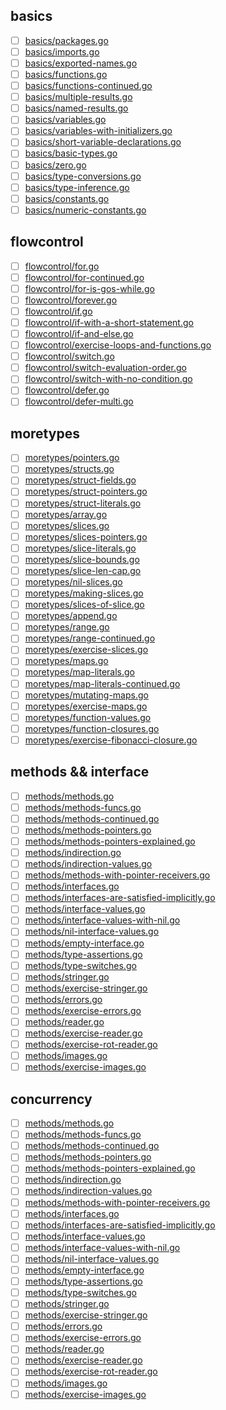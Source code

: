 ## basics
* [ ] [basics/packages.go](basics/packages.go)
* [ ] [basics/imports.go](basics/imports.go)
* [ ] [basics/exported-names.go](basics/exported-names.go)
* [ ] [basics/functions.go](basics/functions.go)
* [ ] [basics/functions-continued.go](basics/functions-continued.go)
* [ ] [basics/multiple-results.go](basics/multiple-results.go)
* [ ] [basics/named-results.go](basics/named-results.go)
* [ ] [basics/variables.go](basics/variables.go)
* [ ] [basics/variables-with-initializers.go](basics/variables-with-initializers.go)
* [ ] [basics/short-variable-declarations.go](basics/short-variable-declarations.go)
* [ ] [basics/basic-types.go](basics/basic-types.go)
* [ ] [basics/zero.go](basics/zero.go)
* [ ] [basics/type-conversions.go](basics/type-conversions.go)
* [ ] [basics/type-inference.go](basics/type-inference.go)
* [ ] [basics/constants.go](basics/constants.go)
* [ ] [basics/numeric-constants.go](basics/numeric-constants.go)

## flowcontrol
* [ ] [flowcontrol/for.go](flowcontrol/for.go)
* [ ] [flowcontrol/for-continued.go](flowcontrol/for-continued.go)
* [ ] [flowcontrol/for-is-gos-while.go](flowcontrol/for-is-gos-while.go)
* [ ] [flowcontrol/forever.go](flowcontrol/forever.go)
* [ ] [flowcontrol/if.go](flowcontrol/if.go)
* [ ] [flowcontrol/if-with-a-short-statement.go](flowcontrol/if-with-a-short-statement.go)
* [ ] [flowcontrol/if-and-else.go](flowcontrol/if-and-else.go)
* [ ] [flowcontrol/exercise-loops-and-functions.go](flowcontrol/exercise-loops-and-functions.go)
* [ ] [flowcontrol/switch.go](flowcontrol/switch.go)
* [ ] [flowcontrol/switch-evaluation-order.go](flowcontrol/switch-evaluation-order.go)
* [ ] [flowcontrol/switch-with-no-condition.go](flowcontrol/switch-with-no-condition.go)
* [ ] [flowcontrol/defer.go](flowcontrol/defer.go)
* [ ] [flowcontrol/defer-multi.go](flowcontrol/defer-multi.go)

## moretypes
* [ ] [moretypes/pointers.go](moretypes/pointers.go)
* [ ] [moretypes/structs.go](moretypes/structs.go)
* [ ] [moretypes/struct-fields.go](moretypes/struct-fields.go)
* [ ] [moretypes/struct-pointers.go](moretypes/struct-pointers.go)
* [ ] [moretypes/struct-literals.go](moretypes/struct-literals.go)
* [ ] [moretypes/array.go](moretypes/array.go)
* [ ] [moretypes/slices.go](moretypes/slices.go)
* [ ] [moretypes/slices-pointers.go](moretypes/slices-pointers.go)
* [ ] [moretypes/slice-literals.go](moretypes/slice-literals.go)
* [ ] [moretypes/slice-bounds.go](moretypes/slice-bounds.go)
* [ ] [moretypes/slice-len-cap.go](moretypes/slice-len-cap.go)
* [ ] [moretypes/nil-slices.go](moretypes/nil-slices.go)
* [ ] [moretypes/making-slices.go](moretypes/making-slices.go)
* [ ] [moretypes/slices-of-slice.go](moretypes/slices-of-slice.go)
* [ ] [moretypes/append.go](moretypes/append.go)
* [ ] [moretypes/range.go](moretypes/range.go)
* [ ] [moretypes/range-continued.go](moretypes/range-continued.go)
* [ ] [moretypes/exercise-slices.go](moretypes/exercise-slices.go)
* [ ] [moretypes/maps.go](moretypes/maps.go)
* [ ] [moretypes/map-literals.go](moretypes/map-literals.go)
* [ ] [moretypes/map-literals-continued.go](moretypes/map-literals-continued.go)
* [ ] [moretypes/mutating-maps.go](moretypes/mutating-maps.go)
* [ ] [moretypes/exercise-maps.go](moretypes/exercise-maps.go)
* [ ] [moretypes/function-values.go](moretypes/function-values.go)
* [ ] [moretypes/function-closures.go](moretypes/function-closures.go)
* [ ] [moretypes/exercise-fibonacci-closure.go](moretypes/exercise-fibonacci-closure.go)

## methods && interface
* [ ] [methods/methods.go](methods/methods.go)
* [ ] [methods/methods-funcs.go](methods/methods-funcs.go)
* [ ] [methods/methods-continued.go](methods/methods-continued.go)
* [ ] [methods/methods-pointers.go](methods/methods-pointers.go)
* [ ] [methods/methods-pointers-explained.go](methods/methods-pointers-explained.go)
* [ ] [methods/indirection.go](methods/indirection.go)
* [ ] [methods/indirection-values.go](methods/indirection-values.go)
* [ ] [methods/methods-with-pointer-receivers.go](methods/methods-with-pointer-receivers.go)
* [ ] [methods/interfaces.go](methods/interfaces.go)
* [ ] [methods/interfaces-are-satisfied-implicitly.go](methods/interfaces-are-satisfied-implicitly.go)
* [ ] [methods/interface-values.go](methods/interface-values.go)
* [ ] [methods/interface-values-with-nil.go](methods/interface-values-with-nil.go)
* [ ] [methods/nil-interface-values.go](methods/nil-interface-values.go)
* [ ] [methods/empty-interface.go](methods/empty-interface.go)
* [ ] [methods/type-assertions.go](methods/type-assertions.go)
* [ ] [methods/type-switches.go](methods/type-switches.go)
* [ ] [methods/stringer.go](methods/stringer.go)
* [ ] [methods/exercise-stringer.go](methods/exercise-stringer.go)
* [ ] [methods/errors.go](methods/errors.go)
* [ ] [methods/exercise-errors.go](methods/exercise-errors.go)
* [ ] [methods/reader.go](methods/reader.go)
* [ ] [methods/exercise-reader.go](methods/exercise-reader.go)
* [ ] [methods/exercise-rot-reader.go](methods/exercise-rot-reader.go)
* [ ] [methods/images.go](methods/images.go)
* [ ] [methods/exercise-images.go](methods/exercise-images.go)

## concurrency
* [ ] [methods/methods.go](methods/methods.go)
* [ ] [methods/methods-funcs.go](methods/methods-funcs.go)
* [ ] [methods/methods-continued.go](methods/methods-continued.go)
* [ ] [methods/methods-pointers.go](methods/methods-pointers.go)
* [ ] [methods/methods-pointers-explained.go](methods/methods-pointers-explained.go)
* [ ] [methods/indirection.go](methods/indirection.go)
* [ ] [methods/indirection-values.go](methods/indirection-values.go)
* [ ] [methods/methods-with-pointer-receivers.go](methods/methods-with-pointer-receivers.go)
* [ ] [methods/interfaces.go](methods/interfaces.go)
* [ ] [methods/interfaces-are-satisfied-implicitly.go](methods/interfaces-are-satisfied-implicitly.go)
* [ ] [methods/interface-values.go](methods/interface-values.go)
* [ ] [methods/interface-values-with-nil.go](methods/interface-values-with-nil.go)
* [ ] [methods/nil-interface-values.go](methods/nil-interface-values.go)
* [ ] [methods/empty-interface.go](methods/empty-interface.go)
* [ ] [methods/type-assertions.go](methods/type-assertions.go)
* [ ] [methods/type-switches.go](methods/type-switches.go)
* [ ] [methods/stringer.go](methods/stringer.go)
* [ ] [methods/exercise-stringer.go](methods/exercise-stringer.go)
* [ ] [methods/errors.go](methods/errors.go)
* [ ] [methods/exercise-errors.go](methods/exercise-errors.go)
* [ ] [methods/reader.go](methods/reader.go)
* [ ] [methods/exercise-reader.go](methods/exercise-reader.go)
* [ ] [methods/exercise-rot-reader.go](methods/exercise-rot-reader.go)
* [ ] [methods/images.go](methods/images.go)
* [ ] [methods/exercise-images.go](methods/exercise-images.go)